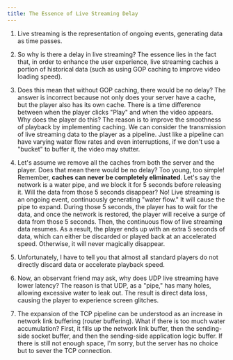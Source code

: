 ```yaml
---
title: The Essence of Live Streaming Delay
---
```

1. Live streaming is the representation of ongoing events, generating data as time passes.

2. So why is there a delay in live streaming? The essence lies in the fact that, in order to enhance the user experience, live streaming caches a portion of historical data (such as using GOP caching to improve video loading speed).

3. Does this mean that without GOP caching, there would be no delay? The answer is incorrect because not only does your server have a cache, but the player also has its own cache. There is a time difference between when the player clicks "Play" and when the video appears. Why does the player do this? The reason is to improve the smoothness of playback by implementing caching. We can consider the transmission of live streaming data to the player as a pipeline. Just like a pipeline can have varying water flow rates and even interruptions, if we don't use a "bucket" to buffer it, the video may stutter.

4. Let's assume we remove all the caches from both the server and the player. Does that mean there would be no delay? Too young, too simple! Remember, **caches can never be completely eliminated**. Let's say the network is a water pipe, and we block it for 5 seconds before releasing it. Will the data from those 5 seconds disappear? No! Live streaming is an ongoing event, continuously generating "water flow." It will cause the pipe to expand. During those 5 seconds, the player has to wait for the data, and once the network is restored, the player will receive a surge of data from those 5 seconds. Then, the continuous flow of live streaming data resumes. As a result, the player ends up with an extra 5 seconds of data, which can either be discarded or played back at an accelerated speed. Otherwise, it will never magically disappear.

5. Unfortunately, I have to tell you that almost all standard players do not directly discard data or accelerate playback speed.

6. Now, an observant friend may ask, why does UDP live streaming have lower latency? The reason is that UDP, as a "pipe," has many holes, allowing excessive water to leak out. The result is direct data loss, causing the player to experience screen glitches.

7. The expansion of the TCP pipeline can be understood as an increase in network link buffering (router buffering). What if there is too much water accumulation? First, it fills up the network link buffer, then the sending-side socket buffer, and then the sending-side application logic buffer. If there is still not enough space, I'm sorry, but the server has no choice but to sever the TCP connection.
